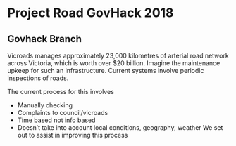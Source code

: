 # Project Road GovHack 2018
## Govhack Branch
Vicroads manages approximately 23,000 kilometres of arterial road network across Victoria, which is worth over $20 billion. Imagine the maintenance upkeep for such an infrastructure. Current systems involve periodic inspections of roads.

The current process for this involves

- Manually checking
- Complaints to council/vicroads
- Time based not info based
- Doesn’t take into account local conditions, geography, weather
We set out to assist in improving this process

